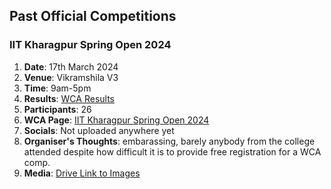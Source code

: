 ## Past Official Competitions

### IIT Kharagpur Spring Open 2024
1. **Date**: 17th March 2024
1. **Venue**: Vikramshila V3
1. **Time**: 9am-5pm
1. **Results**: [WCA Results](https://www.worldcubeassociation.org/competitions/IITKharagpurSpringOpen2024/results/by_person)
1. **Participants**: 26
1. **WCA Page**: [IIT Kharagpur Spring Open 2024](https://www.worldcubeassociation.org/competitions/IITKharagpurSpringOpen2024)
1. **Socials**: Not uploaded anywhere yet
1. **Organiser's Thoughts**: embarassing, barely anybody from the college attended despite how difficult it is to provide free registration for a WCA comp.
1. **Media**: [Drive Link to Images](https://drive.google.com/drive/folders/1mKLnAwlKF7h6cbs1KRAyZBBfW30mnaeP?usp=sharing)
